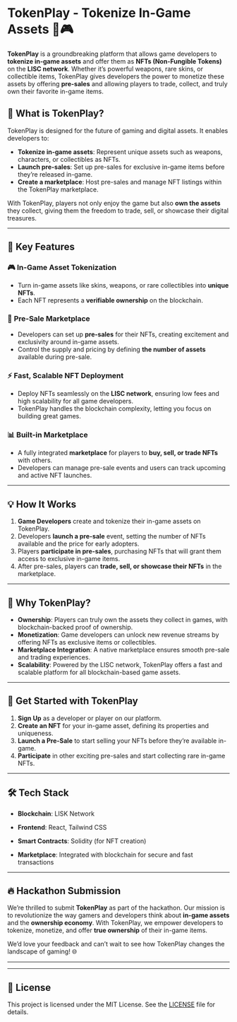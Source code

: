 # TokenPlay - Tokenize In-Game Assets 🚀🎮

**TokenPlay** is a groundbreaking platform that allows game developers to **tokenize in-game assets** and offer them as **NFTs (Non-Fungible Tokens)** on the **LISC network**. Whether it’s powerful weapons, rare skins, or collectible items, TokenPlay gives developers the power to monetize these assets by offering **pre-sales** and allowing players to trade, collect, and truly own their favorite in-game items.

## 🚀 **What is TokenPlay?**

TokenPlay is designed for the future of gaming and digital assets. It enables developers to:
- **Tokenize in-game assets**: Represent unique assets such as weapons, characters, or collectibles as NFTs.
- **Launch pre-sales**: Set up pre-sales for exclusive in-game items before they’re released in-game.
- **Create a marketplace**: Host pre-sales and manage NFT listings within the TokenPlay marketplace.

With TokenPlay, players not only enjoy the game but also **own the assets** they collect, giving them the freedom to trade, sell, or showcase their digital treasures.

---

## 🌟 **Key Features**

### 🎮 **In-Game Asset Tokenization**
- Turn in-game assets like skins, weapons, or rare collectibles into **unique NFTs**.
- Each NFT represents a **verifiable ownership** on the blockchain.

### 🛒 **Pre-Sale Marketplace**
- Developers can set up **pre-sales** for their NFTs, creating excitement and exclusivity around in-game assets.
- Control the supply and pricing by defining **the number of assets** available during pre-sale.

### ⚡ **Fast, Scalable NFT Deployment**
- Deploy NFTs seamlessly on the **LISC network**, ensuring low fees and high scalability for all game developers.
- TokenPlay handles the blockchain complexity, letting you focus on building great games.

### 📊 **Built-in Marketplace**
- A fully integrated **marketplace** for players to **buy, sell, or trade NFTs** with others.
- Developers can manage pre-sale events and users can track upcoming and active NFT launches.

---

## 💡 **How It Works**

1. **Game Developers** create and tokenize their in-game assets on TokenPlay.
2. Developers **launch a pre-sale** event, setting the number of NFTs available and the price for early adopters.
3. Players **participate in pre-sales**, purchasing NFTs that will grant them access to exclusive in-game items.
4. After pre-sales, players can **trade, sell, or showcase their NFTs** in the marketplace.

---

## 🎯 **Why TokenPlay?**

- **Ownership**: Players can truly own the assets they collect in games, with blockchain-backed proof of ownership.
- **Monetization**: Game developers can unlock new revenue streams by offering NFTs as exclusive items or collectibles.
- **Marketplace Integration**: A native marketplace ensures smooth pre-sale and trading experiences.
- **Scalability**: Powered by the LISC network, TokenPlay offers a fast and scalable platform for all blockchain-based game assets.

---

## 🚀 **Get Started with TokenPlay**

1. **Sign Up** as a developer or player on our platform.
2. **Create an NFT** for your in-game asset, defining its properties and uniqueness.
3. **Launch a Pre-Sale** to start selling your NFTs before they’re available in-game.
4. **Participate** in other exciting pre-sales and start collecting rare in-game NFTs.

---

## 🛠️ **Tech Stack**

- **Blockchain**: LISK Network
- **Frontend**: React, Tailwind CSS

- **Smart Contracts**: Solidity (for NFT creation)

- **Marketplace**: Integrated with blockchain for secure and fast transactions

---

## 🔥 **Hackathon Submission**

We’re thrilled to submit **TokenPlay** as part of the hackathon. Our mission is to revolutionize the way gamers and developers think about **in-game assets** and the **ownership economy**. With TokenPlay, we empower developers to tokenize, monetize, and offer **true ownership** of their in-game items.

We’d love your feedback and can’t wait to see how TokenPlay changes the landscape of gaming! 🌐

---


---

## 📄 **License**

This project is licensed under the MIT License. See the [LICENSE](LICENSE) file for details.



